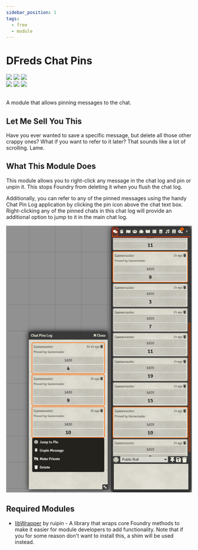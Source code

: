 ```yaml
---
sidebar_position: 1
tags:
  - free
  - module
---
```


# DFreds Chat Pins

<img src="https://img.shields.io/badge/Free-00aa00?style=for-the-badge"/>
<img src="https://img.shields.io/badge/Any%20System-00aaaa?style=for-the-badge"/>
<a href="https://foundryvtt.com/packages/dfreds-chat-pins"><img src="https://img.shields.io/badge/Download-2e2e2e?style=for-the-badge"/></a>
<br />
<a href="https://github.com/DFreds/dfreds-chat-pins"><img src="https://img.shields.io/github/v/release/DFreds/dfreds-chat-pins?style=for-the-badge&label=Version"/></a>
<img src="https://img.shields.io/badge/dynamic/json.svg?url=https://raw.githubusercontent.com/DFreds/dfreds-chat-pins/main/static/module.json&label=FVTT&query=$.compatibility.verified&colorB=fe6a1f&style=for-the-badge"/>
<a href="https://forge-vtt.com/bazaar#package=dfreds-chat-pins"><img src="https://img.shields.io/badge/dynamic/json?label=Installs&query=package.installs&suffix=%25&url=https://forge-vtt.com/api/bazaar/package/dfreds-chat-pins&colorB=68a74f&style=for-the-badge"/></a>
<br/>
<br/>

A module that allows pinning messages to the chat.

## Let Me Sell You This

Have you ever wanted to save a specific message, but delete all those other
crappy ones? What if you want to refer to it later? That sounds like a lot of
scrolling. Lame.

## What This Module Does

This module allows you to right-click any message in the chat log and pin or
unpin it. This stops Foundry from deleting it when you flush the chat log.

Additionally, you can refer to any of the pinned messages using the handy Chat
Pin Log application by clicking the pin icon above the chat text box.
Right-clicking any of the pinned chats in this chat log will provide an
additional option to jump to it in the main chat log.

![Chat Pins](./chat-pins.png)

## Required Modules

- [libWrapper](https://foundryvtt.com/packages/lib-wrapper) by ruipin - A
  library that wraps core Foundry methods to make it easier for module
  developers to add functionality. Note that if you for some reason don't want
  to install this, a shim will be used instead.
